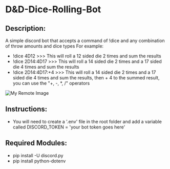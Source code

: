 # D&D-Dice-Rolling-Bot

## Description:
A simple discord bot that accepts a command of !dice and any combination of throw amounts and dice types
For example:
- !dice 4D12 >>> This will roll a 12 sided die 2 times and sum the results
- !dice 2D14:4D17 >>> This will roll a 14 sided die 2 times and a 17 sided die 4 times and sum the results
- !dice 2D14:4D17:+4 >>> This will roll a 14 sided die 2 times and a 17 sided die 4 times and sum the results, then + 4 to the summed result, you can use the "+, -, *, /" operators

![My Remote Image](https://i.imgur.com/oq9uLK0.png)

## Instructions:
- You will need to create a '.env' file in the root folder and add a variable called DISCORD_TOKEN = 'your bot token goes here'

## Required Modules:
- pip install -U discord.py
- pip install python-dotenv